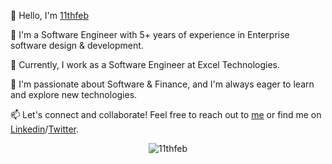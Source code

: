 👋 Hello, I'm [11thfeb](https://11thfeb.netlify.app/)

🚀 I'm a Software Engineer with 5+ years of experience in Enterprise software design & development.

💼 Currently, I work as a Software Engineer at Excel Technologies.

🌱 I'm passionate about Software & Finance, and I'm always eager to learn and explore new technologies.

📫 Let's connect and collaborate! Feel free to reach out to [me](https://11thfeb.netlify.app/) or find me on [Linkedin](https://www.linkedin.com/in/huu-anh-vo-2154781b5/)/[Twitter](https://twitter.com/11thfeb_).

<p style="text-align:center"><img src="[https://via.placeholder.com/300](https://streak-stats.demolab.com/?user=11thfeb)" alt="11thfeb"/></p>

<!--- 💡 I specialize in [Technical Skills/Expertise] and have a strong background in [Relevant Experience/Projects]. 

<p><img align="center" src="https://streak-stats.demolab.com/?user=11thfeb" alt="11thfeb" /></p>

--->

<!---
11thfeb/11thfeb is a ✨ special ✨ repository because its `README.md` (this file) appears on your GitHub profile.
You can click the Preview link to take a look at your changes.
--->
